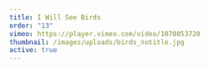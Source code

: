 ```yaml
---
title: I Will See Birds
order: "13"
vimeo: https://player.vimeo.com/video/1070053720
thumbnail: /images/uploads/birds_notitle.jpg
active: true
---
```

